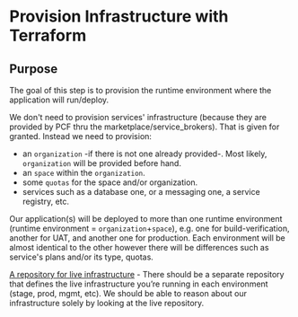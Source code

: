 # Provision Infrastructure with Terraform

## Purpose

The goal of this step is to provision the runtime environment where the application will run/deploy.

We don't need to provision services' infrastructure (because they are provided by PCF thru the marketplace/service_brokers). That is given for granted. Instead we need to provision:
- an `organization` -if there is not one already provided-. Most likely, `organization` will be provided before hand.
- an `space` within the `organization`.
- some `quotas` for the space and/or organization.
- services such as a database one, or a messaging one, a service registry, etc.

Our application(s) will be deployed to more than one runtime environment (runtime environment =  `organization`+`space`), e.g. one for build-verification, another for UAT, and another one for production. Each environment will be almost identical to the other however there will be differences such as service's plans and/or its type, quotas.

[A repository for live infrastructure](https://blog.gruntwork.io/how-to-use-terraform-as-a-team-251bc1104973#.t7c5tr6mc) - There should be a separate repository that defines the live infrastructure you’re running in each environment (stage, prod, mgmt, etc). We should be able to reason about our infrastructure solely by looking at the live repository.

